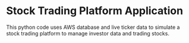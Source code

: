 # Stock Trading Platform Application

This python code uses AWS database and live ticker data to simulate a stock trading platform to manage investor data and trading stocks. 
